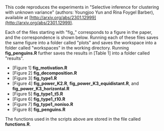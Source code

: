 This code reproduces the experiments in "Selective inference for clustering with unknown variance" (authors: Youngjoo Yun and Rina Foygel Barber), available at [http://arxiv.org/abs/2301.12999](http://arxiv.org/abs/2301.12999). 

Each of the files starting with "fig_" corresponds to a figure in the paper, and the correspondence is shown below. Running each of these files saves the same figure into a folder called "plots" and saves the workspace into a folder called "workspaces" in the working directory. Running **fig_penguins.R** further saves the results in [Table 1] into a folder called "results". 

* [Figure 1] **fig_motivation.R**
* [Figure 2] **fig_decomposition.R**
* [Figure 3] **fig_type1.R**
* [Figure 4] **fig_power_K2.R**, **fig_power_K3_equidistant.R**, and **fig_power_K3_horizontal.R**
* [Figure 5] **fig_type1_t5.R**
* [Figure 6] **fig_type1_t10.R**
* [Figure 7] **fig_type1_noniso.R**
* [Figure 8] **fig_penguins.R**

The functions used in the scripts above are stored in the file called **functions.R**.